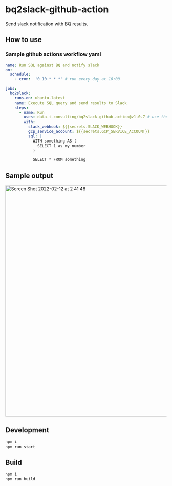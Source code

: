 # bq2slack-github-action
Send slack notification with BQ results.

## How to use

### Sample github actions workflow yaml

```yaml
name: Run SQL against BQ and notify slack
on:
  schedule:
    - cron:  '0 10 * * *' # run every day at 10:00

jobs:
  bq2slack:
    runs-on: ubuntu-latest
    name: Execute SQL query and send results to Slack
    steps:
      - name: Run
        uses: data-i-consulting/bq2slack-github-action@v1.0.7 # use the latest tag
        with:
          slack_webhook: ${{secrets.SLACK_WEBHOOK}}
          gcp_service_account: ${{secrets.GCP_SERVICE_ACCOUNT}}
          sql: |
            WITH something AS (
              SELECT 1 as my_number
            )

            SELECT * FROM something
```

## Sample output
<img width="722" alt="Screen Shot 2022-02-12 at 2 41 48" src="https://user-images.githubusercontent.com/14939326/153642382-ef30fe8c-005a-48cc-8893-2f8c9eb2c30b.png">

## Development
```bash
npm i
npm run start
```

## Build
```bash
npm i
npm run build
```
